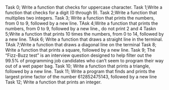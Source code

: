 Task 0; Write a function that checks for uppercase character.
Task 1;Write a function that checks for a digit (0 through 9).
Task 2;Write a function that multiplies two integers.
Task 3; Write a function that prints the numbers, from 0 to 9, followed by a new line.
TAsk 4;Write a function that prints the numbers, from 0 to 9, followed by a new line., do not print 2 and 4
Taskn 5;Write a function that prints 10 times the numbers, from 0 to 14, followed by a new line.
TAsk 6; Write a function that draws a straight line in the terminal.
TAsk 7;Write a function that draws a diagonal line on the terminal
Task 8; Write a function that prints a square, followed by a new line.
Task 9; The “Fizz-Buzz test” is an interview question designed to help filter out the 99.5% of programming job candidates who can’t seem to program their way out of a wet paper bag.
Task 10; Write a function that prints a triangle, followed by a new line.
Task 11; Write a program that finds and prints the largest prime factor of the number 612852475143, followed by a new line
Task 12; Write a function that prints an integer.
